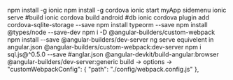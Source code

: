 npm install -g ionic
npm install -g cordova
ionic start myApp sidemenu
ionic serve
#build
ionic cordova build android
#db
ionic cordova plugin add cordova-sqlite-storage --save
npm install typeorm --save
npm install @types/node --save-dev
npm i -D @angular-builders/custom-webpack
npm install --save @angular-builders/dev-server
ng serve equivelent in angular.json @angular-builders/custom-webpack:dev-server
npm i sql.js@^0.5.0 --save
#anglar.json
@angular-devkit/build-angular:browser
@angular-builders/dev-server:generic
build -> options ->
"customWebpackConfig": {
    "path": "./config/webpack.config.js"
},